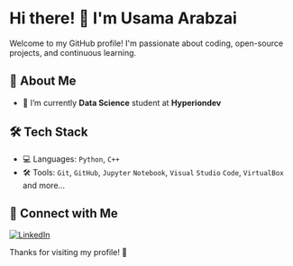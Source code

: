 # Hi there! 👋 I'm Usama Arabzai  

Welcome to my GitHub profile! I'm passionate about coding, open-source projects, and continuous learning. 

## 🚀 About Me
- 🔭 I’m currently **Data Science** student at **Hyperiondev**  

## 🛠️ Tech Stack
- 💻 Languages: `Python`, `C++` 
- 🛠️ Tools: `Git`, `GitHub`, `Jupyter` `Notebook`, `Visual` `Studio` `Code`, `VirtualBox` and more…

## 🔗 Connect with Me
[![LinkedIn](https://img.shields.io/badge/LinkedIn-Profile-blue?logo=linkedin)](https://www.linkedin.com/in/usama-khawreen-41099a227/)

Thanks for visiting my profile! 🚀

